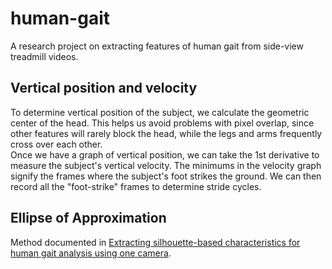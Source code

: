 # human-gait
  
A research project on extracting features of human gait from side-view treadmill videos.

## Vertical position and velocity
To determine vertical position of the subject, we calculate the geometric center of the head. This helps us avoid problems with pixel overlap, since other features will rarely block the head, while the legs and arms frequently cross over each other.  
Once we have a graph of vertical position, we can take the 1st derivative to measure the subject's vertical velocity. The minimums in the velocity graph signify the frames where the subject's foot strikes the ground. We can then record all the "foot-strike" frames to determine stride cycles.  

## Ellipse of Approximation
Method documented in <a href="https://dl.acm.org/citation.cfm?id=2676612">Extracting silhouette-based characteristics for human gait analysis using one camera</a>.  